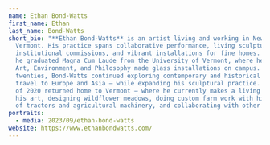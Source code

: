 ```yaml
---
name: Ethan Bond-Watts
first_name: Ethan
last_name: Bond-Watts
short_bio: "**Ethan Bond-Watts** is an artist living and working in New York and
  Vermont. His practice spans collaborative performance, living sculpture,
  institutional commissions, and vibrant installations for fine homes. In 2009,
  he graduated Magna Cum Laude from the University of Vermont, where he studied
  Art, Environment, and Philosophy made glass installations on campus. In his
  twenties, Bond-Watts continued exploring contemporary and historical art with
  travel to Europe and Asia — while expanding his sculptural practice. In March
  of 2020 returned home to Vermont — where he currently makes a living selling
  his art, designing wildflower meadows, doing custom farm work with his fleet
  of tractors and agricultural machinery, and collaborating with other artists."
portraits:
  - media: 2023/09/ethan-bond-watts
website: https://www.ethanbondwatts.com/
---
```

